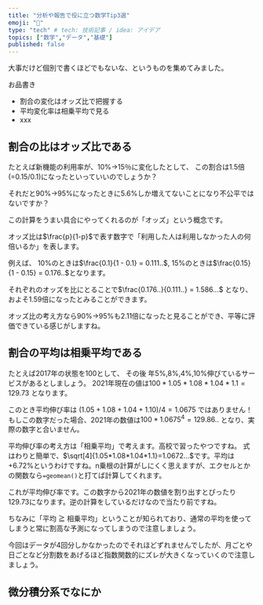 ```yaml
---
title: "分析や報告で役に立つ数学Tip3選"
emoji: "🦚"
type: "tech" # tech: 技術記事 / idea: アイデア
topics: ["数学","データ","基礎"]
published: false
---
```


大事だけど個別で書くほどでもないな、というものを集めてみました。

お品書き
- 割合の変化はオッズ比で把握する
- 平均変化率は相乗平均で見る
- xxx

## 割合の比はオッズ比である

たとえば新機能の利用率が、10%→15％に変化したとして、
この割合は1.5倍(=0.15/0.1)になったといっていいのでしょうか？

それだと90%→95%になったときに5.6%しか増えてないことになり不公平ではないですか？

この計算をうまい具合にやってくれるのが「オッズ」という概念です。

オッズ比は$\frac{p}{1-p}$で表す数字で「利用した人は利用しなかった人の何倍いるか」を表します。

例えば、
10%のときは$\frac{0.1}{1 - 0.1} = 0.111..$,
15%のときは$\frac{0.15}{1 - 0.15} = 0.176..$となります。

それぞれのオッズを比にとることで$\frac{0.176..}{0.111..} = 1.586...$ となり、およそ1.59倍になったとみることができます。

オッズ比の考え方なら90%→95%も2.11倍になったと見ることができ、平等に評価できている感じがしますね。

## 割合の平均は相乗平均である

たとえば2017年の状態を100として、
その後 年5%,8%,4%,10%伸びているサービスがあるとしましょう。
2021年現在の値は$100 * 1.05 * 1.08 * 1.04 * 1.1 = 129.73$ となります。

このとき平均伸び率は
$(1.05+1.08+1.04+1.10)/4 = 1.0675$ ではありません！
もしこの数字だった場合、2021年の数値は$100*1.0675^4=129.86..$ となり、実際の数字と合いません。

平均伸び率の考え方は「相乗平均」で考えます。高校で習ったやつですね。
式はわりと簡単で、$\sqrt[4]{1.05*1.08*1.04*1.1}=1.0672...$です。平均は+6.72%というわけですね。n乗根の計算がしにくく思えますが、エクセルとかの関数なら`=geomean()`と打てば計算してくれます。

これが平均伸び率です。この数字から2021年の数値を割り出すとぴったり129.73になります。逆の計算をしているだけなので当たり前ですね。

ちなみに「平均 ≧ 相乗平均」ということが知られており、通常の平均を使ってしまうと常に割高な予測になってしまうので注意しましょう。

今回はデータが4回分しかなかったのでそれほどずれませんでしたが、月ごとや日ごとなど分割数をあげるほど指数関数的にズレが大きくなっていくので注意しましょう。

## 微分積分系でなにか